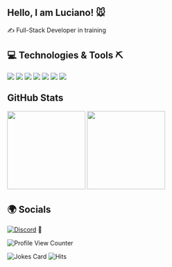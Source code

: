 ## Hello, I am Luciano! 🐭

✍ Full-Stack Developer in training


## 💻 Technologies & Tools ⛏

<div>
  <img align="center" src="https://img.shields.io/badge/React-20232A?style=for-the-badge&logo=react&logoColor=61DAFB">
  <img align="center" src="https://img.shields.io/badge/TypeScript-007ACC?style=for-the-badge&logo=typescript&logoColor=white">
  <img align="center" src="https://img.shields.io/badge/Node.js-43853D?style=for-the-badge&logo=node.js&logoColor=white">
  <img align="center" src="https://img.shields.io/badge/PostgreSQL-316192?style=for-the-badge&logo=postgresql&logoColor=white">  
  <img align="center" src="https://img.shields.io/badge/HTML5-E34F26?style=for-the-badge&logo=html5&logoColor=white">
  <img align="center" src="https://img.shields.io/badge/CSS3-1572B6?style=for-the-badge&logo=css3&logoColor=white">
  <img align="center" src="https://img.shields.io/badge/JavaScript-F7DF1E?style=for-the-badge&logo=javascript&logoColor=black">
  
</div>

## GitHub Stats

<div>
  <img height="180em"  src="https://github-readme-stats-sigma-five.vercel.app/api?username=lupesantos&show_icons=true&theme=radical">
  <img height="180em"  src="https://github-readme-stats-sigma-five.vercel.app/api/top-langs/?username=lupesantos&show_icons=true&theme=radical">

  
  
 </div>
 
 ## 🌍 Socials 
 
 [![Discord](https://img.shields.io/badge/Discord-7289DA?style=for-the-badge&logo=discord&logoColor=white
)](luciano#6442)
📌



![Profile View Counter](https://komarev.com/ghpvc/?username=lupesantos)


![Jokes Card](https://readme-jokes.vercel.app/api)
![Hits](https://hitcounter.pythonanywhere.com/count/tag.svg?url=https://github.com/lupesantos/Python)
